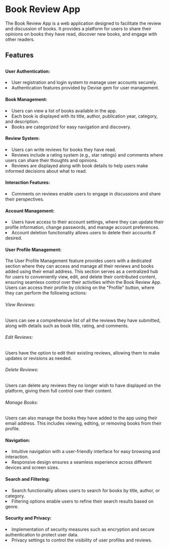 <h1>Book Review App </h1>

The Book Review App is a web application designed to facilitate the review and discussion of books. It provides a platform for users to share their opinions on books they have read, discover new books, and engage with other readers. 

<h2> Features <h2>
<h4> User Authentication: </h4>
<li> User registration and login system to manage user accounts securely.</li>
<li> Authentication features provided by Devise gem for user management.</li>
<h4> Book Management: </h4>
<li> Users can view a list of books available in the app.</li>
<li> Each book is displayed with its title, author, publication year, category, and description.</li>
<li> Books are categorized for easy navigation and discovery.</li>
<h4> Review System:</h4>
<li> Users can write reviews for books they have read.</li>
<li> Reviews include a rating system (e.g., star ratings) and comments where users can share their thoughts and opinions.</li>
<li> Reviews are displayed along with book details to help users make informed decisions about what to read.</li>
<h4> Interaction Features:</h4>
<li> Comments on reviews enable users to engage in discussions and share their perspectives.</li>
<h4> Account Management:</h4>
<li> Users have access to their account settings, where they can update their profile information, change passwords, and manage account preferences.</li>
<li> Account deletion functionality allows users to delete their accounts if desired.</li>
<h4> User Profile Management:</h4>
The User Profile Management feature provides users with a dedicated section where they can access and manage all their reviews and books added using their email address. This section serves as a centralized hub for users to conveniently view, edit, and delete their contributed content, ensuring seamless control over their activities within the Book Review App. Users can access their profile by clicking on the "Profile" button, where they can perform the following actions:
<h6> View Reviews:</h6> Users can see a comprehensive list of all the reviews they have submitted, along with details such as book title, rating, and comments.
<h6> Edit Reviews:</h6> Users have the option to edit their existing reviews, allowing them to make updates or revisions as needed.
<h6> Delete Reviews:</h6> Users can delete any reviews they no longer wish to have displayed on the platform, giving them full control over their content.
<h6> Manage Books:</h6> Users can also manage the books they have added to the app using their email address. This includes viewing, editing, or removing books from their profile.
<h4> Navigation: </h4>
<li> Intuitive navigation with a user-friendly interface for easy browsing and interaction.</li>
<li> Responsive design ensures a seamless experience across different devices and screen sizes.</li>
<h4> Search and Filtering:</h4>
<li> Search functionality allows users to search for books by title, author, or category.</li>
<li> Filtering options enable users to refine their search results based on genre.</li>
<h4> Security and Privacy:</h4>
<li> Implementation of security measures such as encryption and secure authentication to protect user data.</li>
<li> Privacy settings to control the visibility of user profiles and reviews.</li>
